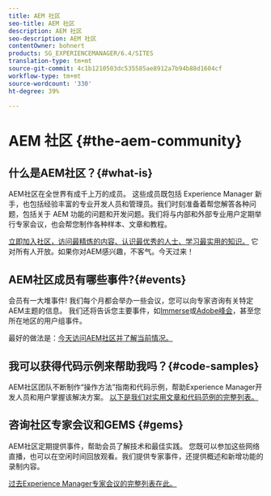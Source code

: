 ```yaml
---
title: AEM 社区
seo-title: AEM 社区
description: AEM 社区
seo-description: AEM 社区
contentOwner: bohnert
products: SG_EXPERIENCEMANAGER/6.4/SITES
translation-type: tm+mt
source-git-commit: 4c1b1210503dc535585ae8912a7b94b88d1604cf
workflow-type: tm+mt
source-wordcount: '330'
ht-degree: 39%

---
```



# AEM 社区 {#the-aem-community}

## 什么是AEM社区？{#what-is}

AEM社区在全世界有成千上万的成员。 这些成员既包括 Experience Manager 新手，也包括经验丰富的专业开发人员和管理员。我们时刻准备着帮您解答各种问题，包括关于 AEM 功能的问题和开发问题。我们将与内部和外部专业用户定期举行专家会议，也会帮您制作各种样本、文章和教程。

[立即加入社区，访问最精炼的内容、认识最优秀的人士、学习最实用的知识。](https://forums.adobe.com/community/experience-cloud/marketing-cloud/experience-manager) 它对所有人开放。如果你对AEM感兴趣，不客气。今天过来！

## AEM社区成员有哪些事件?{#events}

会员有一大堆事件! 我们每个月都会举办一些会议，您可以向专家咨询有关特定AEM主题的信息。 我们还将告诉您主要事件，如[Immerse](http://help-forums.adobe.com/content/adobeforums/en/experience-manager-forum/adobe-experience-manager.topic.html/forum__fb7p-the_immerseagendai.html)或[Adobe峰会](http://summit.adobe.com/na/?promoid=6JMR7JQY&amp;mv=other)，甚至您所在地区的用户组事件。

最好的做法是：[今天访问AEM社区并了解当前情况。](http://help-forums.adobe.com/content/adobeforums/en/experience-manager-forum/adobe-experience-manager.html)

## 我可以获得代码示例来帮助我吗？{#code-samples}

AEM社区团队不断制作“操作方法”指南和代码示例，帮助Experience Manager开发人员和用户掌握该解决方案。 [以下是我们对实用文章和代码范例的完整列表。](https://helpx.adobe.com/cn/experience-manager/topics/how-to.html)

## 咨询社区专家会议和GEMS {#gems}

AEM社区定期提供事件，帮助会员了解技术和最佳实践。 您既可以参加这些网络直播，也可以在空闲时间回放观看。我们提供专家事件，还提供概述和新增功能的录制内容。

[过去Experience Manager专家会议的完整列表在此。](https://helpx.adobe.com/experience-manager/kt/eseminars/ask-the-expert/atace-index.html)
